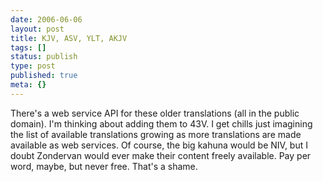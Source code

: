 ```yaml
---
date: 2006-06-06
layout: post
title: KJV, ASV, YLT, AKJV
tags: []
status: publish
type: post
published: true
meta: {}
---
```

There&#39;s a web service API for these older translations (all in the public domain). I&#39;m thinking about adding them to 43V. I get chills just imagining the list of available translations growing as more translations are made available as web services. Of course, the big kahuna would be NIV, but I doubt Zondervan would ever make their content freely available. Pay per word, maybe, but never free. That&#39;s a shame.
